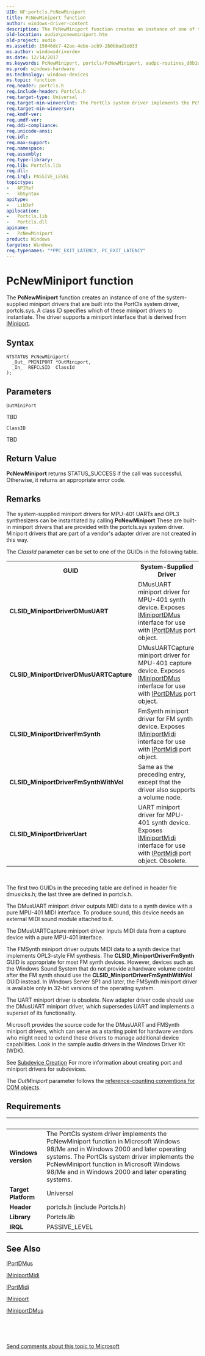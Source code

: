 ```yaml
---
UID: NF:portcls.PcNewMiniport
title: PcNewMiniport function
author: windows-driver-content
description: The PcNewMiniport function creates an instance of one of the system-supplied miniport drivers that are built into the PortCls system driver, portcls.sys.
old-location: audio\pcnewminiport.htm
old-project: audio
ms.assetid: 15046dc7-42ae-4ebe-acb9-2b0bbad1e833
ms.author: windowsdriverdev
ms.date: 12/14/2017
ms.keywords: PcNewMiniport, portcls/PcNewMiniport, audpc-routines_d0b1d8e9-e4e0-44de-8854-a1b18eac9ff5.xml, PcNewMiniport function [Audio Devices], audio.pcnewminiport
ms.prod: windows-hardware
ms.technology: windows-devices
ms.topic: function
req.header: portcls.h
req.include-header: Portcls.h
req.target-type: Universal
req.target-min-winverclnt: The PortCls system driver implements the PcNewMiniport function in Microsoft Windows 98/Me and in Windows 2000 and later operating systems.
req.target-min-winversvr: 
req.kmdf-ver: 
req.umdf-ver: 
req.ddi-compliance: 
req.unicode-ansi: 
req.idl: 
req.max-support: 
req.namespace: 
req.assembly: 
req.type-library: 
req.lib: Portcls.lib
req.dll: 
req.irql: PASSIVE_LEVEL
topictype:
-	APIRef
-	kbSyntax
apitype:
-	LibDef
apilocation:
-	Portcls.lib
-	Portcls.dll
apiname:
-	PcNewMiniport
product: Windows
targetos: Windows
req.typenames: "*PPC_EXIT_LATENCY, PC_EXIT_LATENCY"
---
```



# PcNewMiniport function
The <b>PcNewMiniport</b> function creates an instance of one of the system-supplied miniport drivers that are built into the PortCls system driver, portcls.sys. A class ID specifies which of these miniport drivers to instantiate. The driver supports a miniport interface that is derived from <a href="..\portcls\nn-portcls-iminiport.md">IMiniport</a>.

## Syntax

````
NTSTATUS PcNewMiniport(
  _Out_ PMINIPORT *OutMiniport,
  _In_  REFCLSID  ClassId
);
````

## Parameters

`OutMiniPort`

TBD

`ClassID`

TBD


## Return Value

<b>PcNewMiniport</b> returns STATUS_SUCCESS if the call was successful. Otherwise, it returns an appropriate error code.

## Remarks

The system-supplied miniport drivers for MPU-401 UARTs and OPL3 synthesizers can be instantiated by calling <b>PcNewMiniport</b> These are built-in miniport drivers that are provided with the portcls.sys system driver. Miniport drivers that are part of a vendor's adapter driver are not created in this way.

The <i>ClassId</i> parameter can be set to one of the GUIDs in the following table.
<table>
<tr>
<th>GUID</th>
<th>System-Supplied Driver</th>
</tr>
<tr>
<td>
<b>CLSID_MiniportDriverDMusUART</b>

</td>
<td>
DMusUART miniport driver for MPU-401 synth device. Exposes <a href="..\dmusicks\nn-dmusicks-iminiportdmus.md">IMiniportDMus</a> interface for use with <a href="..\dmusicks\nn-dmusicks-iportdmus.md">IPortDMus</a> port object.

</td>
</tr>
<tr>
<td>
<b>CLSID_MiniportDriverDMusUARTCapture</b>

</td>
<td>
DMusUARTCapture miniport driver for MPU-401 capture device. Exposes <a href="..\dmusicks\nn-dmusicks-iminiportdmus.md">IMiniportDMus</a> interface for use with <a href="..\dmusicks\nn-dmusicks-iportdmus.md">IPortDMus</a> port object.

</td>
</tr>
<tr>
<td>
<b>CLSID_MiniportDriverFmSynth</b>

</td>
<td>
FmSynth miniport driver for FM synth device. Exposes <a href="..\portcls\nn-portcls-iminiportmidi.md">IMiniportMidi</a> interface for use with <a href="..\portcls\nn-portcls-iportmidi.md">IPortMidi</a> port object.

</td>
</tr>
<tr>
<td>
<b>CLSID_MiniportDriverFmSynthWithVol</b>

</td>
<td>
Same as the preceding entry, except that the driver also supports a volume node.

</td>
</tr>
<tr>
<td>
<b>CLSID_MiniportDriverUart</b>

</td>
<td>
UART miniport driver for MPU-401 synth device. Exposes <a href="..\portcls\nn-portcls-iminiportmidi.md">IMiniportMidi</a> interface for use with <a href="..\portcls\nn-portcls-iportmidi.md">IPortMidi</a> port object. Obsolete.

</td>
</tr>
</table> 

The first two GUIDs in the preceding table are defined in header file dmusicks.h; the last three are defined in portcls.h.

The DMusUART miniport driver outputs MIDI data to a synth device with a pure MPU-401 MIDI interface. To produce sound, this device needs an external MIDI sound module attached to it.

The DMusUARTCapture miniport driver inputs MIDI data from a capture device with a pure MPU-401 interface.

The FMSynth miniport driver outputs MIDI data to a synth device that implements OPL3-style FM synthesis. The <b>CLSID_MiniportDriverFmSynth</b> GUID is appropriate for most FM synth devices. However, devices such as the Windows Sound System that do not provide a hardware volume control after the FM synth should use the <b>CLSID_MiniportDriverFmSynthWithVol</b> GUID instead. In Windows Server SP1 and later, the FMSynth miniport driver is available only in 32-bit versions of the operating system.

The UART miniport driver is obsolete. New adapter driver code should use the DMusUART miniport driver, which supersedes UART and implements a superset of its functionality.

Microsoft provides the source code for the DMusUART and FMSynth miniport drivers, which can serve as a starting point for hardware vendors who might need to extend these drivers to manage additional device capabilities. Look in the sample audio drivers in the Windows Driver Kit (WDK).

See <a href="https://msdn.microsoft.com/e4ba1209-adc6-48c3-9633-247e9e3849bc">Subdevice Creation</a> For more information about creating port and miniport drivers for subdevices.

The <i>OutMiniport</i> parameter follows the <a href="https://msdn.microsoft.com/e6b19110-37e2-4d23-a528-6393c12ab650">reference-counting conventions for COM objects</a>.

## Requirements
| &nbsp; | &nbsp; |
| ---- |:---- |
| **Windows version** | The PortCls system driver implements the PcNewMiniport function in Microsoft Windows 98/Me and in Windows 2000 and later operating systems. The PortCls system driver implements the PcNewMiniport function in Microsoft Windows 98/Me and in Windows 2000 and later operating systems. |
| **Target Platform** | Universal |
| **Header** | portcls.h (include Portcls.h) |
| **Library** | Portcls.lib |
| **IRQL** | PASSIVE_LEVEL |

## See Also

<a href="..\dmusicks\nn-dmusicks-iportdmus.md">IPortDMus</a>

<a href="..\portcls\nn-portcls-iminiportmidi.md">IMiniportMidi</a>

<a href="..\portcls\nn-portcls-iportmidi.md">IPortMidi</a>

<a href="..\portcls\nn-portcls-iminiport.md">IMiniport</a>

<a href="..\dmusicks\nn-dmusicks-iminiportdmus.md">IMiniportDMus</a>

 

 

<a href="mailto:wsddocfb@microsoft.com?subject=Documentation%20feedback [audio\audio]:%20PcNewMiniport function%20 RELEASE:%20(12/14/2017)&amp;body=%0A%0APRIVACY STATEMENT%0A%0AWe use your feedback to improve the documentation. We don't use your email address for any other purpose, and we'll remove your email address from our system after the issue that you're reporting is fixed. While we're working to fix this issue, we might send you an email message to ask for more info. Later, we might also send you an email message to let you know that we've addressed your feedback.%0A%0AFor more info about Microsoft's privacy policy, see http://privacy.microsoft.com/en-us/default.aspx." title="Send comments about this topic to Microsoft">Send comments about this topic to Microsoft</a>